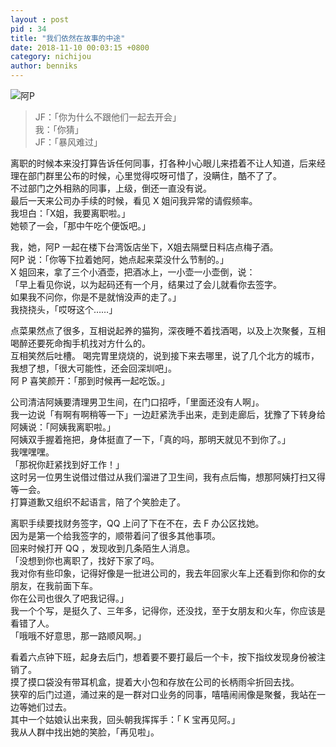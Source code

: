 ```yaml
---
layout : post
pid : 34
title: "我们依然在故事的中途"
date: 2018-11-10 00:03:15 +0800
category: nichijou
author: benniks
---
```


![阿P](https://ws4.sinaimg.cn/large/006tNc79gy1g2cn201za8j30tc0dq74t.jpg)


> JF：「你为什么不跟他们一起去开会」  
> 我：「你猜」  
> JF：「暴风难过」  


离职的时候本来没打算告诉任何同事，打各种小心眼儿来捂着不让人知道，后来经理在部门群里公布的时候，心里觉得哎呀可惜了，没瞒住，酷不了了。  
不过部门之外相熟的同事，上级，倒还一直没有说。  
最后一天来公司办手续的时候，看见 X 姐问我异常的请假频率。  
我坦白：「X姐，我要离职啦。」  
她顿了一会，「那中午吃个便饭吧。」  

我，她，阿P 一起在楼下台湾饭店坐下，X姐去隔壁日料店点梅子酒。  
阿P 说：「你等下拉着她阿，她点起来菜没什么节制的。」  
X 姐回来，拿了三个小酒壶，把酒冰上，一小壶一小壶倒，说：  
「早上看见你说，以为起码还有一个月，结果过了会儿就看你去签字。  
  如果我不问你，你是不是就悄没声的走了。」  
我挠挠头，「哎呀这个……」  

点菜果然点了很多，互相说起养的猫狗，深夜睡不着找酒喝，以及上次聚餐，互相喝醉还要死命掏手机找对方什么的。  
互相笑然后吐槽。
喝完胃里烧烧的，说到接下来去哪里，说了几个北方的城市，我想了想，「很大可能性，还会回深圳吧」。  
阿 P 喜笑颜开：「那到时候再一起吃饭。」  


公司清洁阿姨要清理男卫生间，在门口招呼，「里面还没有人啊」。  
我一边说「有啊有啊稍等一下」一边赶紧洗手出来，走到走廊后，犹豫了下转身给阿姨说：「阿姨我离职啦。」  
阿姨双手握着拖把，身体挺直了一下，「真的吗，那明天就见不到你了。」  
我嘿嘿嘿。  
「那祝你赶紧找到好工作！」  
这时另一位男生说借过借过从我们溜进了卫生间，我有点后悔，想那阿姨打扫又得等一会。  
打算道歉又组织不起语言，陪了个笑脸走了。  


离职手续要找财务签字，QQ 上问了下在不在，去 F 办公区找她。  
因为是第一个给我签字的，顺带着问了很多其他事项。  
回来时候打开 QQ ，发现收到几条陌生人消息。  
「没想到你也离职了，找好下家了吗。  
  我对你有些印象，记得好像是一批进公司的，我去年回家火车上还看到你和你的女朋友，在我前面下车。  
  你在公司也很久了吧我记得。」  
我一个个写，是挺久了、三年多，记得你，还没找，至于女朋友和火车，你应该是看错了人。  
「哦哦不好意思，那一路顺风啊。」  


看着六点钟下班，起身去后门，想着要不要打最后一个卡，按下指纹发现身份被注销了。  
摸了摸口袋没有带耳机盒，提着大小包和存放在公司的长柄雨伞折回去找。  
狭窄的后门过道，涌过来的是一群对口业务的同事，嘻嘻闹闹像是聚餐，我站在一边等她们过去。  
其中一个姑娘认出来我，回头朝我挥挥手：「 K 宝再见阿。」  
我从人群中找出她的笑脸，「再见啦」。
